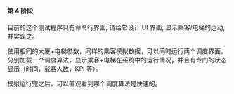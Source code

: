 #### 第 4 阶段

目前的这个测试程序只有命令行界面, 请给它设计 UI 界面, 显示乘客/电梯的运动, 并实现之。

使用相同的大厦+电梯参数，同样的乘客模拟数据，可以同时运行两个调度界面，分别加载一个调度算法，显示乘客+电梯在系统中的运行情况，并且有专门的状态显示（时间，载客人数，KPI 等）。

模拟运行完之后，可以直观看到哪个调度算法是快速的。
